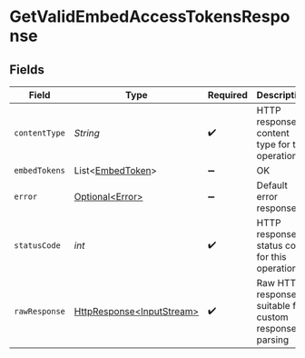 # GetValidEmbedAccessTokensResponse


## Fields

| Field                                                                                                                          | Type                                                                                                                           | Required                                                                                                                       | Description                                                                                                                    |
| ------------------------------------------------------------------------------------------------------------------------------ | ------------------------------------------------------------------------------------------------------------------------------ | ------------------------------------------------------------------------------------------------------------------------------ | ------------------------------------------------------------------------------------------------------------------------------ |
| `contentType`                                                                                                                  | *String*                                                                                                                       | :heavy_check_mark:                                                                                                             | HTTP response content type for this operation                                                                                  |
| `embedTokens`                                                                                                                  | List\<[EmbedToken](../../models/shared/EmbedToken.md)>                                                                         | :heavy_minus_sign:                                                                                                             | OK                                                                                                                             |
| `error`                                                                                                                        | [Optional\<Error>](../../models/shared/Error.md)                                                                               | :heavy_minus_sign:                                                                                                             | Default error response                                                                                                         |
| `statusCode`                                                                                                                   | *int*                                                                                                                          | :heavy_check_mark:                                                                                                             | HTTP response status code for this operation                                                                                   |
| `rawResponse`                                                                                                                  | [HttpResponse\<InputStream>](https://docs.oracle.com/en/java/javase/11/docs/api/java.net.http/java/net/http/HttpResponse.html) | :heavy_check_mark:                                                                                                             | Raw HTTP response; suitable for custom response parsing                                                                        |